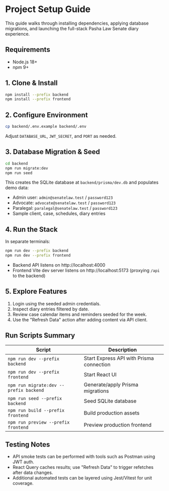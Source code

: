 # Project Setup Guide

This guide walks through installing dependencies, applying database migrations, and launching the full-stack Pasha Law Senate diary experience.

## Requirements

- Node.js 18+
- npm 9+

## 1. Clone & Install

```bash
npm install --prefix backend
npm install --prefix frontend
```

## 2. Configure Environment

```bash
cp backend/.env.example backend/.env
```

Adjust `DATABASE_URL`, `JWT_SECRET`, and `PORT` as needed.

## 3. Database Migration & Seed

```bash
cd backend
npm run migrate:dev
npm run seed
```

This creates the SQLite database at `backend/prisma/dev.db` and populates demo data:

- Admin user: `admin@senatelaw.test` / `password123`
- Advocate: `advocate@senatelaw.test` / `password123`
- Paralegal: `paralegal@senatelaw.test` / `password123`
- Sample client, case, schedules, diary entries

## 4. Run the Stack

In separate terminals:

```bash
npm run dev --prefix backend
npm run dev --prefix frontend
```

- Backend API listens on http://localhost:4000
- Frontend Vite dev server listens on http://localhost:5173 (proxying `/api` to the backend)

## 5. Explore Features

1. Login using the seeded admin credentials.
2. Inspect diary entries filtered by date.
3. Review case calendar items and reminders seeded for the week.
4. Use the "Refresh Data" action after adding content via API client.

## Run Scripts Summary

| Script | Description |
| --- | --- |
| `npm run dev --prefix backend` | Start Express API with Prisma connection |
| `npm run dev --prefix frontend` | Start React UI |
| `npm run migrate:dev --prefix backend` | Generate/apply Prisma migrations |
| `npm run seed --prefix backend` | Seed SQLite database |
| `npm run build --prefix frontend` | Build production assets |
| `npm run preview --prefix frontend` | Preview production frontend |

## Testing Notes

- API smoke tests can be performed with tools such as Postman using JWT auth.
- React Query caches results; use "Refresh Data" to trigger refetches after data changes.
- Additional automated tests can be layered using Jest/Vitest for unit coverage.
